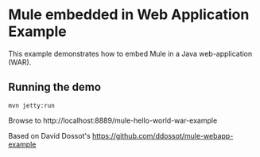 # Mule embedded in Web Application Example

This example demonstrates how to embed Mule in a Java web-application (WAR).

## Running the demo

    mvn jetty:run

Browse to http://localhost:8889/mule-hello-world-war-example

Based on David Dossot's https://github.com/ddossot/mule-webapp-example
